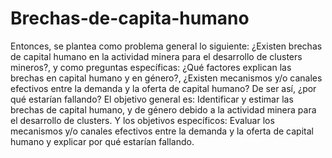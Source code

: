 # Brechas-de-capita-humano
Entonces, se plantea como problema general lo siguiente: ¿Existen brechas de capital humano en la actividad minera para el desarrollo de clusters mineros?, y como preguntas específicas: ¿Qué factores explican las brechas en capital humano y en género?, ¿Existen mecanismos y/o canales efectivos entre la demanda y la oferta de capital humano? De ser así, ¿por qué estarían fallando? El objetivo general es: Identificar y estimar las brechas de capital humano, y de género debido a la actividad minera para el desarrollo de clusters. Y los objetivos específicos: Evaluar los mecanismos y/o canales efectivos entre la demanda y la oferta de capital humano y explicar por qué estarían fallando. 
